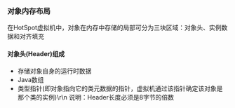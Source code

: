 ### 对象内存布局 ###
在HotSpot虚拟机中，对象在内存中存储的局部可分为三块区域：对象头、实例数据和对齐填充

#### 对象头(Header)组成 ####
+ 存储对象自身的运行时数据
+ Java数组
+ 类型指针(即对象指向它的类元数据的指针，虚拟机通过该指针确定该对象是那个类的实例)\r\n
说明：Header长度必须是8字节的倍数